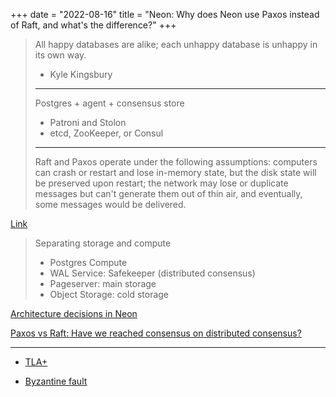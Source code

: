 +++
date = "2022-08-16"
title = "Neon: Why does Neon use Paxos instead of Raft, and what's the difference?"
+++

> All happy databases are alike; each unhappy database is unhappy in its own way.
> - Kyle Kingsbury
>
> ---
>
> Postgres + agent + consensus store
> * Patroni and Stolon
> * etcd, ZooKeeper, or Consul
>
> ---
>
> Raft and Paxos operate under the following assumptions: computers can crash or restart and lose in-memory state, but the disk state will be preserved upon restart; the network may lose or duplicate messages but can't generate them out of thin air, and eventually, some messages would be delivered.

[Link](https://neon.tech/blog/paxos/)

> Separating storage and compute
> * Postgres Compute
> * WAL Service: Safekeeper (distributed consensus)
> * Pageserver: main storage
> * Object Storage: cold storage

[Architecture decisions in Neon](https://neon.tech/blog/architecture-decisions-in-neon/)

[Paxos vs Raft: Have we reached consensus on distributed consensus?](https://arxiv.org/abs/2004.05074)

---

* [TLA+](https://en.wikipedia.org/wiki/TLA%2B)

* [Byzantine fault](https://en.wikipedia.org/wiki/Byzantine_fault)
